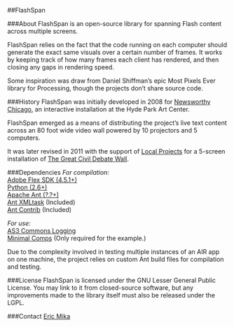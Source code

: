 ##FlashSpan

###About
FlashSpan is an open-source library for spanning Flash content across multiple screens.

FlashSpan relies on the fact that the code running on each computer should generate the exact same visuals over a certain number of frames. It works by keeping track of how many frames each client has rendered, and then closing any gaps in rendering speed.

Some inspiration was draw from Daniel Shiffman’s epic Most Pixels Ever library for Processing, though the projects don’t share source code.

###History
FlashSpan was initially developed in 2008 for [Newsworthy Chicago](http://newsworthychicago.com/about/index.php), an interactive installation at the Hyde Park Art Center.

FlashSpan emerged as a means of distributing the project’s live text content across an 80 foot wide video wall powered by 10 projectors and 5 computers.

It was later revised in 2011 with the support of [Local Projects](http://localprojects.net) for a 5-screen installation of [The Great Civil Debate Wall](http://www.civildebatewall.com/).


###Dependencies
*For compilation:*  
[Adobe Flex SDK (4.5.1+)](http://www.adobe.com/go/flex_sdk/)  
[Python (2.6+)](http://www.python.org/getit/)  
[Apache Ant (?.?+)](http://ant.apache.org/bindownload.cgi)  
[Ant XMLtask](http://www.oopsconsultancy.com/software/xmltask/) (Included)  
[Ant Contrib](http://sourceforge.net/projects/ant-contrib/) (Included)  

*For use:*  
[AS3 Commons Logging](http://www.as3commons.org/as3-commons-logging/index.html)  
[Minimal Comps](http://www.minimalcomps.com/) (Only required for the example.)

Due to the complexity involved in testing multiple instances of an AIR app on one machine, the project relies on custom Ant build files for compilation and testing.

###License
FlashSpan is licensed under the GNU Lesser General Public License. You may link to it from closed-source software, but any improvements made to the library itself must also be released under the LGPL.


###Contact
[Eric Mika](http://ericmika.com)